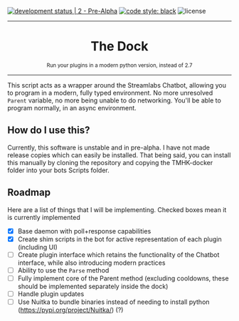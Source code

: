 [![development status | 2 - Pre-Alpha](https://img.shields.io/badge/Development%20Status-2%20--%20Pre%20Alpha-red)](https://pypi.org/classifiers/)
[![code style: black](https://img.shields.io/badge/code%20style-black-000000.svg)](https://github.com/psf/black)
![license](https://img.shields.io/github/license/IAmTomahawkx/slcb-docker)
___
<h1 align="center">
The Dock
</h1>
<p align="center">
<sup>
Run your plugins in a modern python version, instead of 2.7
</sup>
</p>

___
This script acts as a wrapper around the Streamlabs Chatbot, allowing you to program in a modern, fully typed environment.
No more unresolved `Parent` variable, no more being unable to do networking. You'll be able to program normally, in an async environment.

## How do I use this?
Currently, this software is unstable and in pre-alpha. I have not made release copies which can easily be installed.
That being said, you can install this manually by cloning the repository and copying the TMHK-docker folder into your bots Scripts folder.


## Roadmap
Here are a list of things that I will be implementing. Checked boxes mean it is currently implemented

- [x] Base daemon with poll+response capabilities
- [x] Create shim scripts in the bot for active representation of each plugin (including UI)
- [ ] Create plugin interface which retains the functionality of the Chatbot interface, while also introducing modern practices
- [ ] Ability to use the `Parse` method
- [ ] Fully implement core of the Parent method (excluding cooldowns, these should be implemented separately inside the dock)
- [ ] Handle plugin updates
- [ ] Use Nuitka to bundle binaries instead of needing to install python (https://pypi.org/project/Nuitka/) (?)
